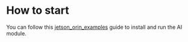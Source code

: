 # How to start 
 You can follow this [jetson_orin_examples](https://github.com/R300-AI/jetson_orin_examples/tree/main/nvidia_jetson_ai_lab/modules) guide to install and run the AI module.